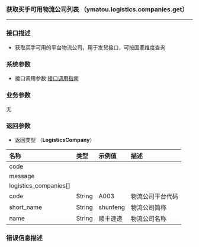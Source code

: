 ### 获取买手可用物流公司列表 （ymatou.logistics.companies.get）

---

### 接口描述

* 获取买手可用的平台物流公司，用于发货接口，可按国家维度查询

### 系统参数

* 接口调用参数 [接口调用指南](/openapi/how-to-call-api.md)


### 业务参数

无

### 返回参数

* 返回类型 （**LogisticsCompany**）

| 名称 | 类型 | 示例值 | 描述 |
| :--- | :--- | :--- | :--- |
| code |  |  |  |
| message |  |  |  |
| logistics\_companies[] |  |  |  |
| code | String | A003 | 物流公司平台代码 |
| short\_name | String | shunfeng | 物流公司简称 |
| name | String | 顺丰速递 | 物流公司名称 |

### 错误信息描述